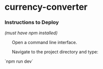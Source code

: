 # currency-converter

### Instructions to Deploy
<i>(must have npm installed)</i>
<ol>Open a command line interface.</ol>
<ol>Navigate to the project directory and type:</ol>
`npm run dev`


